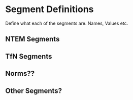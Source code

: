 # Segment Definitions

Define what each of the segments are. Names, Values etc.

## NTEM Segments

## TfN Segments

## Norms??

## Other Segments?


